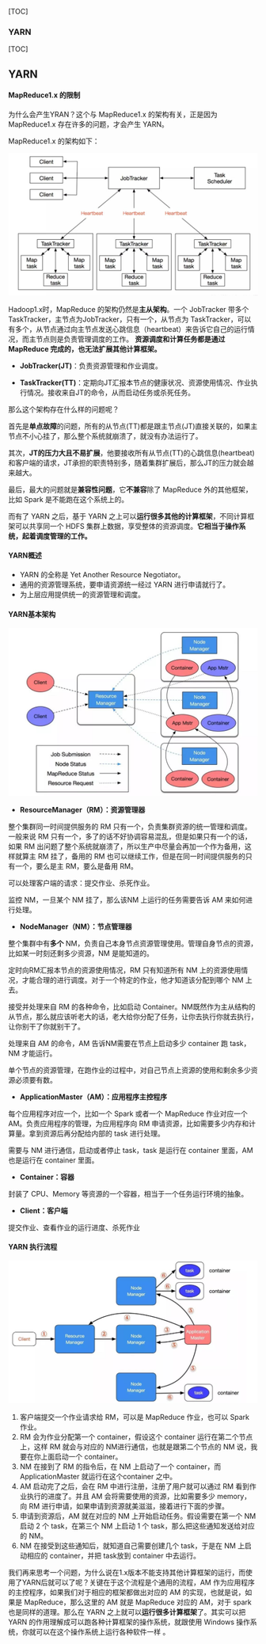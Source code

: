 [TOC]

### YARN



[TOC]

## YARN





#### MapReduce1.x 的限制

为什么会产生YRAN？这个与 MapReduce1.x 的架构有关，正是因为 MapReduce1.x 存在许多的问题，才会产生 YARN。 

 MapReduce1.x 的架构如下： 

![1574255508514](assets/1574255508514.png)

Hadoop1.x时，MapReduce 的架构仍然是**主从架构**。一个 JobTracker 带多个 TaskTracker，主节点为JobTracker，只有一个，从节点为 TaskTracker，可以有多个，从节点通过向主节点发送心跳信息（heartbeat）来告诉它自己的运行情况，而主节点则是负责管理调度的工作。 **资源调度和计算任务都是通过 MapReduce 完成的，也无法扩展其他计算框架。**

- **JobTracker(JT)**：负责资源管理和作业调度。

- **TaskTracker(TT)**：定期向JT汇报本节点的健康状况、资源使用情况、作业执行情况。接收来自JT的命令，从而启动任务或杀死任务。

 那么这个架构存在什么样的问题呢？ 

首先是**单点故障**的问题，所有的从节点(TT)都是跟主节点(JT)直接关联的，如果主节点不小心挂了，那么整个系统就崩溃了，就没有办法运行了。

其次，**JT的压力大且不易扩展**，他要接收所有从节点(TT)的心跳信息(heartbeat)和客户端的请求，JT承担的职责特别多，随着集群扩展后，那么JT的压力就会越来越大。

最后，最大的问题就是**兼容性问题**，它**不兼容**除了 MapReduce 外的其他框架，比如 Spark 是不能跑在这个系统上的。

而有了 YARN 之后，基于 YARN 之上可以**运行很多其他的计算框架**，不同计算框架可以共享同一个 HDFS 集群上数据，享受整体的资源调度。**它相当于操作系统，起着调度管理的工作。** 



#### YARN概述

- YARN 的全称是 Yet Another Resource Negotiator。
- 通用的资源管理系统，要申请资源统一经过 YARN 进行申请就行了。
- 为上层应用提供统一的资源管理和调度。





#### YARN基本架构

![1574255785652](assets/1574255785652.png)

- **ResourceManager（RM）：资源管理器** 

整个集群同一时间提供服务的 RM 只有一个，负责集群资源的统一管理和调度。一般来说 RM 只有一个，多了的话不好协调容易混乱，但是如果只有一个的话，如果 RM 出问题了整个系统就崩溃了，所以生产中尽量会再加一个作为备用，这样就算主 RM 挂了，备用的 RM 也可以继续工作，但是在同一时间提供服务的只有一个，要么是主 RM，要么是备用 RM。

可以处理客户端的请求：提交作业、杀死作业。

监控 NM，一旦某个 NM 挂了，那么该NM 上运行的任务需要告诉 AM 来如何进行处理。

-  **NodeManager（NM）：节点管理器** 

整个集群中有**多个** NM，负责自己本身节点资源管理使用。管理自身节点的资源，比如某一时刻还剩多少资源，NM 是能知道的。

定时向RM汇报本节点的资源使用情况，RM 只有知道所有 NM 上的资源使用情况，才能合理的进行调度。对于一个特定的作业，他才知道该分配到哪个 NM 上去。

接受并处理来自 RM 的各种命令，比如启动 Container。NM既然作为主从结构的从节点，那么就应该听老大的话，老大给你分配了任务，让你去执行你就去执行，让你别干了你就别干了。

处理来自 AM 的命令，AM 告诉NM需要在节点上启动多少 container 跑 task，NM 才能运行。

单个节点的资源管理，在跑作业的过程中，对自己节点上资源的使用和剩余多少资源必须要有数。

-  **ApplicationMaster（AM）：应用程序主控程序** 

每个应用程序对应一个，比如一个 Spark 或者一个 MapReduce 作业对应一个 AM。负责应用程序的管理，为应用程序向 RM 申请资源，比如需要多少内存和计算量。拿到资源后再分配给内部的 task 进行处理。

需要与 NM 进行通信，启动或者停止 task，task 是运行在 container 里面，AM 也是运行在 container 里面。

-  **Container：容器** 

 封装了 CPU、Memory 等资源的一个容器，相当于一个任务运行环境的抽象。 

-  **Client：客户端**

 提交作业、查看作业的运行进度、杀死作业 





#### YARN 执行流程

![1574256059553](assets/1574256059553.png)



1. 客户端提交一个作业请求给 RM，可以是 MapReduce 作业，也可以 Spark 作业。
2. RM 会为作业分配第一个 container，假设这个 container 运行在第二个节点上，这样 RM 就会与对应的 NM进行通信，也就是跟第二个节点的 NM 说，我要在你上面启动一个 container。
3. NM 在接到了 RM 的指令后，在 NM 上启动了一个 container，而 ApplicationMaster 就运行在这个container 之中。
4. AM 启动完了之后，会在 RM 中进行注册，注册了用户就可以通过 RM 看到作业执行的进度了。并且 AM 会将需要使用的资源，比如需要多少 memory，向 RM 进行申请，如果申请到资源就美滋滋，接着进行下面的步骤。
5. 申请到资源后，AM 就在对应的 NM 上开始启动任务。假设需要在第一个 NM 启动 2 个 task，在第三个 NM 上启动 1 个 task，那么把这些通知发送给对应的 NM。
6. NM 在接受到这些通知后，就知道自己需要创建几个 task，于是在 NM 上启动相应的 container，并把 task放到 container 中去运行。





我们再来思考一个问题，为什么说在1.x版本不能支持其他计算框架的运行，而使用了YARN后就可以了呢？关键在于这个流程是个通用的流程，AM 作为应用程序的主控程序，如果我们对于相应的框架都做出对应的 AM 的实现，也就是说，如果是 MapReduce，那么这里的 AM 就是 MapReduce 对应的 AM，对于 spark 也是同样的道理。那么在 YARN 之上就可以**运行很多计算框架**了。其实可以把 YARN 的作用理解成可以跑各种计算框架的操作系统，就跟使用 Windows 操作系统，你就可以在这个操作系统上运行各种软件一样 。



















